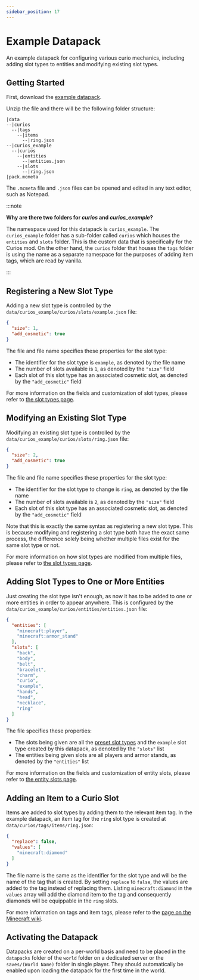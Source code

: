 ```yaml
---
sidebar_position: 17
---
```


# Example Datapack

An example datapack for configuring various curio mechanics, including adding slot types to entities and modifying
existing slot types.

## Getting Started

First, download the [example datapack](../../assets/curios_example.zip).

Unzip the file and there will be the following folder structure:

```
|data
--|curios
  --|tags
    --|items
      --|ring.json
--|curios_example
  --|curios
    --|entities
      --|entities.json
    --|slots
      --|ring.json
|pack.mcmeta
```

The `.mcmeta` file and `.json` files can be opened and edited in any text editor, such as Notepad.

:::note

**Why are there two folders for *curios* and *curios_example*?**

The namespace used for this datapack is `curios_example`. The `curios_example` folder has a sub-folder called `curios`
which houses the `entities` and `slots` folder. This is the custom data that is specifically for the Curios mod. On the
other hand, the `curios` folder that houses the `tags` folder is using the name as a separate namespace for the purposes
of adding item tags, which are read by vanilla.

:::

## Registering a New Slot Type

Adding a new slot type is controlled by the `data/curios_example/curios/slots/example.json` file:

```json
{
  "size": 1,
  "add_cosmetic": true
}
```
The file and file name specifies these properties for the slot type:
* The identifier for the slot type is `example`, as denoted by the file name
* The number of slots available is `1`, as denoted by the `"size"` field
* Each slot of this slot type has an associated cosmetic slot, as denoted by the `"add_cosmetic"` field

For more information on the fields and customization of slot types, please refer to [the slot types page](slot-register.md).

## Modifying an Existing Slot Type

Modifying an existing slot type is controlled by the `data/curios_example/curios/slots/ring.json` file:

```json
{
  "size": 2,
  "add_cosmetic": true
}
```
The file and file name specifies these properties for the slot type:
* The identifier for the slot type to change is `ring`, as denoted by the file name
* The number of slots available is `2`, as denoted by the `"size"` field
* Each slot of this slot type has an associated cosmetic slot, as denoted by the `"add_cosmetic"` field

Note that this is exactly the same syntax as registering a new slot type. This is because modifying and registering a
slot type both have the exact same process, the difference solely being whether multiple files exist for the same slot
type or not.

For more information on how slot types are modified from multiple files, please refer to [the slot types page](slot-register.md).

## Adding Slot Types to One or More Entities

Just creating the slot type isn't enough, as now it has to be added to one or more entities in order to appear anywhere.
This is configured by the `data/curios_example/curios/entities/entities.json` file:

```json
{
  "entities": [
    "minecraft:player",
    "minecraft:armor_stand"
  ],
  "slots": [
    "back",
    "body",
    "belt",
    "bracelet",
    "charm",
    "curio",
    "example",
    "hands",
    "head",
    "necklace",
    "ring"
  ]
}
```
The file specifies these properties:
* The slots being given are all the [preset slot types](preset-slots.md) and the `example` slot type created by this
datapack, as denoted by the `"slots"` list
* The entities being given slots are all players and armor stands, as denoted by the `"entities"` list

For more information on the fields and customization of entity slots, please refer to [the entity slots page](entity-register.mdx).

## Adding an Item to a Curio Slot

Items are added to slot types by adding them to the relevant item tag. In the example datapack, an item tag for the
`ring` slot type is created at `data/curios/tags/items/ring.json`:

```json
{
  "replace": false,
  "values": [
    "minecraft:diamond"
  ]
}
```

The file name is the same as the identifier for the slot type and will be the name of the tag that is created. By
setting `replace` to `false`, the values are added to the tag instead of replacing them. Listing `minecraft:diamond` in
the `values` array will add the diamond item to the tag and consequently diamonds will be equippable in the `ring` slots.

For more information on tags and item tags, please refer to the [page on the Minecraft wiki](https://minecraft.wiki/w/Tag).

## Activating the Datapack

Datapacks are created on a per-world basis and need to be placed in the `datapacks` folder of the `world` folder on a
dedicated server or the `saves/(World Name)` folder in single player. They should automatically be enabled upon loading
the datapack for the first time in the world.
